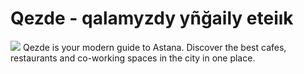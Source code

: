 # Qezde - qalamyzdy yñğaily eteiık
<img src="https://raw.githubusercontent.com/qezde/qezde/1643297d1b4279a81024a8b3d1f1517a03dc1d65/static/qezde.svg"/>
Qezde is your modern guide to Astana. Discover the best cafes, restaurants and co-working spaces in the city in one place.
